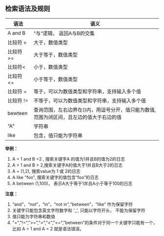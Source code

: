 ## 检索语法及规则  

语法 | 语义
---|---
A and B | “与“逻辑， 返回A与B的交集
比较符 >| 大于，数值类型  
比较符 >= | 大于等于，数值类型
比较符< | 小于，数值类型 
比较符 <=  | 小于等于，数值类型 
比较符 = | 等于，可以为数值类型和字符串，支持输入多个值  
比较符 !=  | 不等于，可以为数值类型和字符串，支持输入多个值   
bewteen  | 查询范围，左右边界在()内，用逗号分开，值只能为数值, 范围为闭区间，且左边的值大于右边的值  
“A"  | 字符串 
like  |包含，值只能为字符串 

**举例：**  
1. A = 1 and B =2 , 搜索关键字A 的值为1并且B的值为2的日志
2. A > 1 and B > 2,搜索关键字A的值大于1并且B大于2的日志
3. A = (1,2), 搜索value为 1  或 2的日志
4. A like "foo", 搜索关键字的值包含“foo”的日志
5. A between (1,100)， 表示A大于等于1并且A小于等于100的日志

**注意：**
1. “and”，“not”，“in”，“not in",“between”，“like” 作为保留字符
2. 关键字只能包含英文字符数字和 '_', 只能以字符开头， 不能为保留字符
3. 值只能为字符串和数值
4. "=","!=",">=",">","<","<=","between"的条件对于同一个关键字只能有一个，比如 A = 1 and A = 2 就是语法错误。
